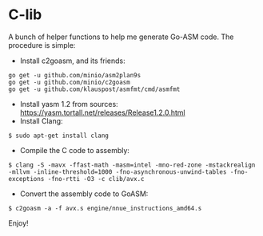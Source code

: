 # C-lib

A bunch of helper functions to help me generate Go-ASM code. The procedure is simple:

- Install c2goasm, and its friends:

```
go get -u github.com/minio/asm2plan9s
go get -u github.com/minio/c2goasm
go get -u github.com/klauspost/asmfmt/cmd/asmfmt
```
- Install yasm 1.2 from sources: https://yasm.tortall.net/releases/Release1.2.0.html
- Install Clang:

```
$ sudo apt-get install clang
```
- Compile the C code to assembly:
```
$ clang -S -mavx -ffast-math -masm=intel -mno-red-zone -mstackrealign -mllvm -inline-threshold=1000 -fno-asynchronous-unwind-tables -fno-exceptions -fno-rtti -O3 -c clib/avx.c
```
- Convert the assembly code to GoASM:
```
$ c2goasm -a -f avx.s engine/nnue_instructions_amd64.s
```

Enjoy!

